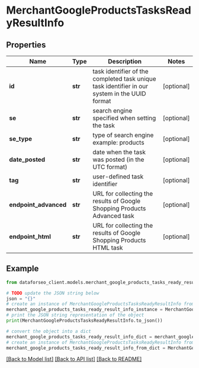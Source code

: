 # MerchantGoogleProductsTasksReadyResultInfo


## Properties

Name | Type | Description | Notes
------------ | ------------- | ------------- | -------------
**id** | **str** | task identifier of the completed task unique task identifier in our system in the UUID format | [optional] 
**se** | **str** | search engine specified when setting the task | [optional] 
**se_type** | **str** | type of search engine example: products | [optional] 
**date_posted** | **str** | date when the task was posted (in the UTC format) | [optional] 
**tag** | **str** | user-defined task identifier | [optional] 
**endpoint_advanced** | **str** | URL for collecting the results of Google Shopping Products Advanced task | [optional] 
**endpoint_html** | **str** | URL for collecting the results of Google Shopping Products HTML task | [optional] 

## Example

```python
from dataforseo_client.models.merchant_google_products_tasks_ready_result_info import MerchantGoogleProductsTasksReadyResultInfo

# TODO update the JSON string below
json = "{}"
# create an instance of MerchantGoogleProductsTasksReadyResultInfo from a JSON string
merchant_google_products_tasks_ready_result_info_instance = MerchantGoogleProductsTasksReadyResultInfo.from_json(json)
# print the JSON string representation of the object
print(MerchantGoogleProductsTasksReadyResultInfo.to_json())

# convert the object into a dict
merchant_google_products_tasks_ready_result_info_dict = merchant_google_products_tasks_ready_result_info_instance.to_dict()
# create an instance of MerchantGoogleProductsTasksReadyResultInfo from a dict
merchant_google_products_tasks_ready_result_info_from_dict = MerchantGoogleProductsTasksReadyResultInfo.from_dict(merchant_google_products_tasks_ready_result_info_dict)
```
[[Back to Model list]](../README.md#documentation-for-models) [[Back to API list]](../README.md#documentation-for-api-endpoints) [[Back to README]](../README.md)


